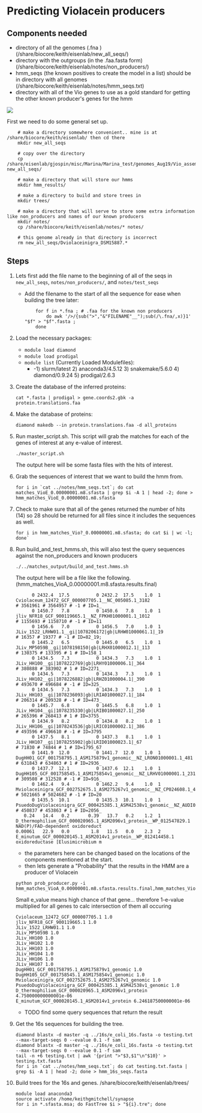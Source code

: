 # Predicting Violacein producers

## Components needed 
- directory of all the genomes (.fna ) (/share/biocore/keith/eisenlab/new_all_seqs/)
- directory with the outgroups (in the .faa.fasta form) (/share/biocore/keith/eisenlab/notes/non_producers/)
- hmm_seqs (the known positives to create the model in a list) should be in directory with all genomes (/share/biocore/keith/eisenlab/notes/hmm_seqs.txt)
- directory with all of the Vio genes to use as a gold standard for getting the other known producer's genes for the hmm



![](./workflow.png)

First we need to do some general set up.
```
    # make a directory somewhere convenient.. mine is at /share/biocore/keith/eisenlab/ then cd there
    mkdir new_all_seqs
    
    # copy over the directory 
    cp  /share/eisenlab/gjospin/misc/Marina/Marina_test/genomes_Aug19/Vio_assemblies/Vio_genomes/* new_all_seqs/ 
    
    # make a directory that will store our hmms
    mkdir hmm_results/
    
    # make a directory to build and store trees in
    mkdir trees/
    
    # make a directory that will serve to store some extra information like non_producers and names of our known producers
    mkdir notes/
    cp /share/biocore/keith/eisenlab/notes/* notes/
     
    # this genome already in that directory is incorrect
    rm new_all_seqs/Dviolaceinigra_DSM15887.*
```

## Steps
1. Lets first add the file name to the beginning of all of the seqs in `new_all_seqs`, `notes/non_producers/`, and `notes/test_seqs`
    - Add the filename to the start of all the sequence for ease when building the tree later:
        ```
            for f in *.fna ; # .faa for the known non producers 
                do awk '/>/{sub(">","&"FILENAME"__");sub(/\.fna/,x)}1' "$f" > "$f".fasta ; 
            done
        ```
 
 2. Load the necessary packages:
    - `module load diamond`
    - `module load prodigal`
    - `module list` (Currently Loaded Modulefiles):
       - -1) slurm/latest   2) anaconda3/4.5.12   3) snakemake/5.6.0   4) diamond/0.9.24   5) prodigal/2.6.3 

3. Create the database of the inferred proteins:
    ```
    cat *.fasta | prodigal > gene.coords2.gbk -a protein.translations.faa
    ```

4. Make the database of proteins:
    ```
    diamond makedb --in protein.translations.faa -d all_proteins
    ``` 

5. Run master_script.sh. This script will grab the matches for each of the genes of interest at any e-value of interest.  
    ```
    ./master_script.sh
    ```
    The output here will be some fasta files with the hits of interest.

7.  Grab the sequences of interest that we want to build the hmm from.
    ```
    for i in `cat ../notes/hmm_seqs.txt`; do cat matches_VioE_0.00000001.m8.sfasta | grep $i -A 1 | head -2; done > hmm_matches_VioE_0.00000001.m8.sfasta
    ```

6. Check to make sure that all of the genes returned the number of hits (14) so 28 should be returned for all files since it includes the sequences as well. 
    ```
    for i in hmm_matches_Vio?_0.00000001.m8.sfasta; do cat $i | wc -l; done`
    ```
    
8. Run build_and_test_hmms.sh, this will also test the query sequences against the non_producers and known producers 
    ```
    ./../matches_output/build_and_test.hmms.sh
    ```
    The output here will be a file like the following. (hmm_matches_VioA_0.00000001.m8.sfasta.results.final)
    
    ```
          0 2432.4  17.5          0 2432.2  17.5    1.0  1  Cviolaceum_12472_GCF_000007705.1__NC_005085.1_3182                                # 3561961 # 3564957 # -1 # ID=1_
          0 1450.7   7.8          0 1450.6   7.8    1.0  1  jliv_NFR18_GCF_900119665.1__NZ_FPKH01000001.1_1012                                # 1155693 # 1158710 # -1 # ID=11
          0 1456.6   7.0          0 1456.5   7.0    1.0  1  JLiv_1522_LRHW01.1__gi|1078206172|gb|LRHW01000061.1|_19                           # 16357 # 19377 # -1 # ID=82_19;
          0 1445.2   6.5          0 1445.0   6.5    1.0  1  JLiv_MP5059B__gi|1078198150|gb|LRHX01000012.1|_113                                # 130375 # 133395 # 1 # ID=158_1
          0 1434.5   7.3          0 1434.3   7.3    1.0  1  JLiv_HH100__gi|1078222769|gb|LRHY01000006.1|_364                                  # 380888 # 383902 # 1 # ID=2271_
          0 1434.5   7.3          0 1434.3   7.3    1.0  1  JLiv_HH102__gi|1078226882|gb|LRHZ01000004.1|_390                                  # 493670 # 496684 # -1 # ID=325_
          0 1434.5   7.3          0 1434.3   7.3    1.0  1  JLiv_HH103__gi|1078236093|gb|LRIA01000027.1|_184                                  # 206314 # 209328 # -1 # ID=473_
          0 1445.7   6.8          0 1445.5   6.8    1.0  1  JLiv_HH104__gi|1078235330|gb|LRIB01000027.1|_250                                  # 265396 # 268413 # 1 # ID=3755_
          0 1434.9   8.2          0 1434.8   8.2    1.0  1  JLiv_HH106__gi|1078243536|gb|LRIC01000002.1|_386                                  # 493596 # 496610 # -1 # ID=3795
          0 1437.5   8.1          0 1437.3   8.1    1.0  1  JLiv_HH107__gi|1078255902|gb|LRID01000023.1|_67                                   # 71830 # 74844 # 1 # ID=1795_67
          0 1441.9  12.0          0 1441.7  12.0    1.0  1  DugHH01_GCF_001758795.1_ASM175879v1_genomic__NZ_LRON01000001.1_481                # 631843 # 634863 # 1 # ID=2936_
          0 1437.7  12.1          0 1437.6  12.1    1.0  1  DugHH105_GCF_001758545.1_ASM175854v1_genomic__NZ_LRHV01000001.1_231               # 309508 # 312528 # -1 # ID=916_
          0 1462.4   9.4          0 1462.2   9.4    1.0  1  Mviolaceinigra_GCF_002752675.1_ASM275267v1_genomic__NZ_CP024608.1_4234            # 5021665 # 5024682 # -1 # ID=20
          0 1435.5  10.1          0 1435.3  10.1    1.0  1  PsuedoDugViolaceinigra_GCF_000425385.1_ASM42538v1_genomic__NZ_AUDI01000004.1_430  # 450837 # 453863 # 1 # ID=2056_
       0.24   14.4   0.2       0.39   13.7   0.2    1.2  1  D_thermophilium_GCF_000020965.1_ASM2096v1_protein__WP_012547829.1                 NAD(P)/FAD-dependent oxidoreduct
    0.00061   22.9   0.0        1.8   11.5   0.0    2.3  2  E_minutum_GCF_000020145.1_ASM2014v1_protein__WP_012414458.1                       oxidoreductase [Elusimicrobium m
    ```
    
    - the parameters here can be changed based on the locations of the components mentioned at the start. 
    - then lets generate a "Probability" that the results in the HMM are a producer of Violacein 
    ```
    python prob_producer.py -i hmm_matches_VioA_0.00000001.m8.sfasta.results.final,hmm_matches_VioB_0.00000001.m8.sfasta.results.final,hmm_matches_VioC_0.00000001.m8.sfasta.results.final,hmm_matches_VioD_0.00000001.m8.sfasta.results.final,hmm_matches_VioE_0.00000001.m8.sfasta.results.final
    ```
    Small e_value means high chance of that gene... therefore 1-e-value multiplied for all genes to calc intersection of them all occuring
    ```
    Cviolaceum_12472_GCF_000007705.1 1.0
    jliv_NFR18_GCF_900119665.1 1.0
    JLiv_1522_LRHW01.1 1.0
    JLiv_MP5059B 1.0
    JLiv_HH100 1.0
    JLiv_HH102 1.0
    JLiv_HH103 1.0
    JLiv_HH104 1.0
    JLiv_HH106 1.0
    JLiv_HH107 1.0
    DugHH01_GCF_001758795.1_ASM175879v1_genomic 1.0
    DugHH105_GCF_001758545.1_ASM175854v1_genomic 1.0
    Mviolaceinigra_GCF_002752675.1_ASM275267v1_genomic 1.0
    PsuedoDugViolaceinigra_GCF_000425385.1_ASM42538v1_genomic 1.0
    D_thermophilium_GCF_000020965.1_ASM2096v1_protein 4.750000000000001e-06
    E_minutum_GCF_000020145.1_ASM2014v1_protein 6.246187500000001e-06
    ```
    - TODO find some query sequences that return the result  
    
9. Get the 16s sequences for building the tree. 
    ```
    diamond blastx -d master -q ../16s/e_coli_16s.fasta -o testing.txt --max-target-seqs 0 --evalue 0.1 -f sam
    diamond blastx -d master -q ../16s/e_coli_16s.fasta -o testing.txt --max-target-seqs 0 --evalue 0.1 -f sam
    tail -n +6 testing.txt | awk '{print ">"$3,$1"\n"$10}' > testing.txt.fasta
    for i in `cat ../notes/hmm_seqs.txt`; do cat testing.txt.fasta | grep $i -A 1 | head -2; done > hmm_16s_seqs.fasta
    ```    
10. Build trees for the 16s and genes. /share/biocore/keith/eisenlab/trees/

    ```
    module load anaconda3
    source activate /home/keithgmitchell/synapse
    for i in *.sfasta.msa; do FastTree $i > "${i}.tre"; done
    ```
    



